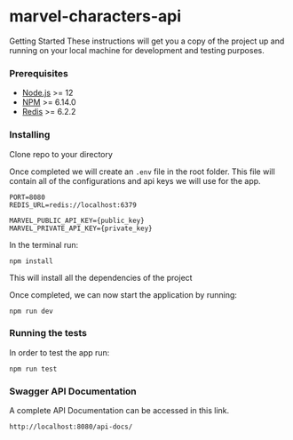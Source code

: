 # marvel-characters-api

Getting Started
These instructions will get you a copy of the project up and running on your local machine for development and testing purposes.

### Prerequisites

-   [Node.js](https://nodejs.org/en/download/) >= 12
-   [NPM](https://www.npmjs.com/get-npm) >= 6.14.0
-   [Redis](https://redis.io/topics/quickstart) >= 6.2.2

### Installing

Clone repo to your directory

Once completed we will create an `.env` file in the root folder. This file will contain all of the configurations and api keys we will use for the app.

```
PORT=8080
REDIS_URL=redis://localhost:6379

MARVEL_PUBLIC_API_KEY={public_key}
MARVEL_PRIVATE_API_KEY={private_key}
```

In the terminal run:

```
npm install
```

This will install all the dependencies of the project

Once completed, we can now start the application by running:

```
npm run dev
```

### Running the tests

In order to test the app run:

```
npm run test
```

### Swagger API Documentation

A complete API Documentation can be accessed in this link.

```
http://localhost:8080/api-docs/
```
